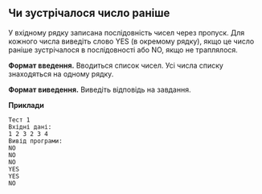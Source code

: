 ## Чи зустрічалося число раніше  
У вхідному рядку записана послідовність чисел через пропуск. Для кожного числа виведіть слово 
YES (в окремому рядку), якщо це число раніше зустрічалося в послідовності або NO, якщо не траплялося.

**Формат введення.** Вводиться список чисел. Усі числа списку знаходяться на одному рядку.

**Формат виведення.** Виведіть відповідь на завдання.

**Приклади**
```
Тест 1
Вхідні дані:
1 2 3 2 3 4
Вивід програми:
NO
NO
NO
YES
YES
NO
```